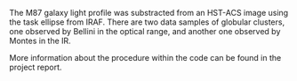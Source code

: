The M87 galaxy light profile was substracted from an HST-ACS image using the task ellipse from IRAF. There are two data samples of globular clusters, one observed by Bellini in the optical range, and another one observed by Montes in the IR.

More information about the procedure within the code can be found in the project report.
